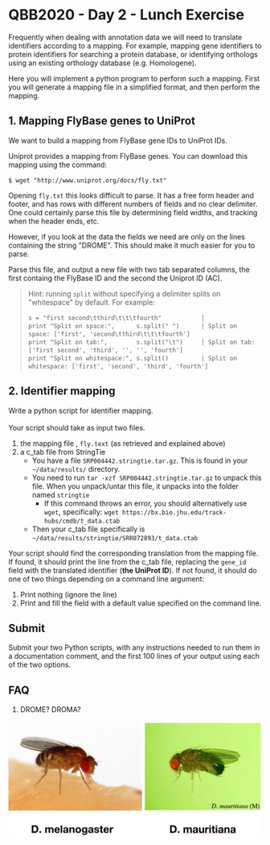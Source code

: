 # QBB2020 - Day 2 - Lunch Exercise

Frequently when dealing with annotation data we will need to translate
identifiers according to a mapping. For example, mapping gene identifiers
to protein identifiers for searching a protein database, or identifying
orthologs using an existing orthology database (e.g. Homologene).

Here you will implement a python program to perform such a mapping. First you
will generate a mapping file in a simplified format, and then perform the
mapping.

## 1. Mapping FlyBase genes to UniProt

We want to build a mapping from FlyBase gene IDs to UniProt IDs.

Uniprot provides a mapping from FlyBase genes. You can download this mapping
using the command:

```
$ wget "http://www.uniprot.org/docs/fly.txt"
```

Opening `fly.txt` this looks difficult to parse. It has a free form header
and footer, and has rows with different numbers of fields and no clear
delimiter. One could certainly parse this file by determining field widths,
and tracking when the header ends, etc.

However, if you look at the data the fields we need are only on the lines
containing the string "DROME". This should make it much easier for you to
parse.

Parse this file, and output a new file with two tab separated columns, the
first containg the FlyBase ID and the second the Uniprot ID (AC).

> Hint: running `split` without specifying a delimiter splits on "whitespace"
> by default. For example:
> ```
> s = "first second\tthird\t\t\tfourth"           |
> print "Split on space:",      s.split(" ")      | Split on space: ['first', 'second\tthird\t\t\tfourth']
> print "Split on tab:",        s.split("\t")     | Split on tab: ['first second', 'third', '', '', 'fourth']
> print "Split on whitespace:", s.split()         | Split on whitespace: ['first', 'second', 'third', 'fourth']
> ```

## 2. Identifier mapping

Write a python script for identifier mapping.<br /><br />
Your script should take as input two files.
  1. the mapping file , `fly.text` (as retrieved and explained above)
  2. a c_tab file from StringTie
      * You have a file `SRP004442.stringtie.tar.gz`. This is found in your `~/data/results/` directory.
      * You need to run `tar -xzf SRP004442.stringtie.tar.gz` to unpack this file. When you unpack/untar this file, it unpacks into the folder named `stringtie`
          * If this command throws an error, you should alternatively use `wget`, specifically: `wget https://bx.bio.jhu.edu/track-hubs/cmdb/t_data.ctab`
      * Then your c_tab file specifically is `~/data/results/stringtie/SRR072893/t_data.ctab`


Your script should find the corresponding translation from the mapping file. If found, it should print the
line from the c_tab file, replacing the `gene_id` field with the translated
identifier (**the UniProt ID**). If not found, it should do one of two things depending on a command
line argument:

  1. Print nothing (ignore the line)
  2. Print and fill the field with a default value specified on the
     command line.

## Submit

Submit your two Python scripts, with any instructions needed to run them in
a documentation comment, and the first 100 lines of your output using each
of the two options.

## FAQ

1. DROME? DROMA?

![some flies](flies.png)
